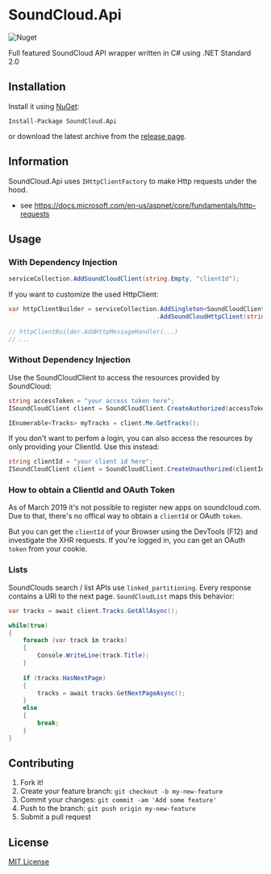 # SoundCloud.Api

![Nuget](https://img.shields.io/nuget/v/SoundCloud.Api.svg?style=flat-square)

Full featured SoundCloud API wrapper written in C# using .NET Standard 2.0

## Installation

Install it using [NuGet](https://www.nuget.org/packages/SoundCloud.Api/):
```
Install-Package SoundCloud.Api
```
or download the latest archive from the [release page](https://github.com/prayzzz/SoundCloud.Api/releases).

## Information

SoundCloud.Api uses `IHttpClientFactory` to make Http requests under the hood.
* see https://docs.microsoft.com/en-us/aspnet/core/fundamentals/http-requests

## Usage

### With Dependency Injection

```csharp
serviceCollection.AddSoundCloudClient(string.Empty, "clientId");
```

If you want to customize the used HttpClient:

```csharp
var httpClientBuilder = serviceCollection.AddSingleton<SoundCloudClient>()
                                         .AddSoundCloudHttpClient(string.Empty, "clientId");
                                         
// httpClientBuilder.AddHttpMessageHandler(...)
// ...
```

### Without Dependency Injection

Use the SoundCloudClient to access the resources provided by SoundCloud:
```csharp
string accessToken = "your access token here";
ISoundCloudClient client = SoundCloudClient.CreateAuthorized(accessToken);

IEnumerable<Tracks> myTracks = client.Me.GetTracks();
```

If you don't want to perfom a login, you can also access the resources by only providing your ClientId. Use this instead:
```csharp
string clientId = "your client id here";
ISoundCloudClient client = SoundCloudClient.CreateUnauthorized(clientId);
```

### How to obtain a ClientId and OAuth Token

As of March 2019 it's not possible to register new apps on soundcloud.com.
Due to that, there's no offical way to obtain a `clientId` or OAuth `token`.

But you can get the `clientId` of your Browser using the DevTools (F12) and investigate the XHR requests.
If you're logged in, you can get an OAuth `token` from your cookie. 


### Lists

SoundClouds search / list APIs use `linked_partitioning`.
Every response contains a URI to the next page.
`SoundCloudList` maps this behavior:

```csharp
var tracks = await client.Tracks.GetAllAsync();

while(true)
{
    foreach (var track in tracks)
    {
        Console.WriteLine(track.Title);
    }
    
    if (tracks.HasNextPage)
    {
        tracks = await tracks.GetNextPageAsync();
    }
    else
    {
        break;
    }
}
```

## Contributing

1. Fork it!
2. Create your feature branch: `git checkout -b my-new-feature`
3. Commit your changes: `git commit -am 'Add some feature'`
4. Push to the branch: `git push origin my-new-feature`
5. Submit a pull request

## License

[MIT License](https://github.com/prayzzz/SoundCloud.Api/blob/master/LICENSE)
